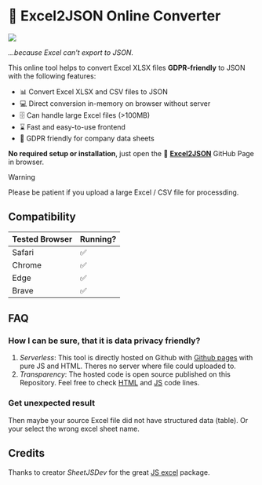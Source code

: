 # 🔄 Excel2JSON Online Converter

<img src="https://img.shields.io/badge/status-online-green">

_...because Excel can't export to JSON._

This online tool helps to convert Excel XLSX files **GDPR-friendly** to JSON with the following features:

-   📊 Convert Excel XLSX and CSV files to JSON
-   💻 Direct conversion in-memory on browser without server
-   🗄️ Can handle large Excel files (>100MB)
-   ⌛️ Fast and easy-to-use frontend
-   🔐 GDPR friendly for company data sheets

**No required setup or installation**, just open the 🔄 [**Excel2JSON**](https://bitnulleins.github.io/excel2json/) GitHub Page in browser.

> [!WARNING]
> Please be patient if you upload a large Excel / CSV file for processding.

## Compatibility

| Tested Browser | Running? |
| -------------- | -------- |
| Safari         | ✅       |
| Chrome         | ✅       |
| Edge           | ✅       |
| Brave          | ✅       |

## FAQ

### How I can be sure, that it is data privacy friendly?

1. _Serverless_: This tool is directly hosted on Github with [Github pages](https://pages.github.com) with pure JS and HTML. Theres no server where file could uploaded to.
2. _Transparency_: The hosted code is open source published on this Repository. Feel free to check [HTML](./index.html) and [JS](./static/script.js) code lines.

### Get unexpected result

Then maybe your source Excel file did not have structured data (table). Or your select the wrong excel sheet name.

## Credits

Thanks to creator _SheetJSDev_ for the great [JS excel](https://github.com/SheetJS/sheetjs) package.
